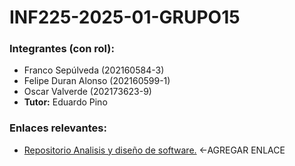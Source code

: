 # INF225-2025-01-GRUPO15
 ### Integrantes (con rol):
- Franco Sepúlveda  (202160584-3)
- Felipe Duran Alonso  (202160599-1)
- Oscar Valverde  (202173623-9)
- **Tutor:** Eduardo Pino
### Enlaces relevantes:
*  [Repositorio Analisis y diseño de software.]()  <-AGREGAR ENLACE

